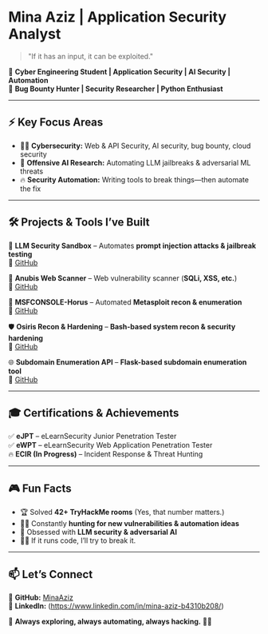 #  Mina Aziz | Application Security Analyst

> "If it has an input, it can be exploited."  

🔹 **Cyber Engineering Student | Application Security | AI Security | Automation**  
🔹 **Bug Bounty Hunter | Security Researcher | Python Enthusiast**  

---

## ⚡ **Key Focus Areas**
- 🏴‍☠️ **Cybersecurity:** Web & API Security, AI security, bug bounty, cloud security  
- 🤖 **Offensive AI Research:** Automating LLM jailbreaks & adversarial ML threats  
- 🔥 **Security Automation:** Writing tools to break things—then automate the fix  

---

## 🛠 **Projects & Tools I’ve Built**
🚀 **LLM Security Sandbox** – Automates **prompt injection attacks & jailbreak testing**  
📌 [GitHub](https://github.com/minaaziz9/LLM-Security-Sandbox)  

🔎 **Anubis Web Scanner** – Web vulnerability scanner (**SQLi, XSS, etc.**)  
📌 [GitHub](https://github.com/minaaziz9/Anubis-webscanner)  

🎯 **MSFCONSOLE-Horus** – Automated **Metasploit recon & enumeration**  
📌 [GitHub](https://github.com/minaaziz9/MSFCONSOLE-Horus)  

🛡 **Osiris Recon & Hardening** – **Bash-based system recon & security hardening**  
📌 [GitHub](https://github.com/minaaziz9/osiris_recon_harden.sh)  

🌐 **Subdomain Enumeration API** – **Flask-based subdomain enumeration tool**  
📌 [GitHub](https://github.com/minaaziz9/subdomain-enum-tool)  

---

## 🎓 **Certifications & Achievements**
✅ **eJPT** – eLearnSecurity Junior Penetration Tester  
✅ **eWPT** – eLearnSecurity Web Application Penetration Tester  
🔥 **ECIR (In Progress)** – Incident Response & Threat Hunting  

---

## 🎮 **Fun Facts**
- 🏆 Solved **42+ TryHackMe rooms** (Yes, that number matters.)  
- 🕵️‍♂️ Constantly **hunting for new vulnerabilities & automation ideas**  
- 🤖 Obsessed with **LLM security & adversarial AI**  
- 🏴‍☠️ If it runs code, I’ll try to break it.  

---

## 📫 **Let’s Connect**
📌 **GitHub:** [MinaAziz](https://github.com/minaaziz9)  
📌 **LinkedIn:**  (https://www.linkedin.com/in/mina-aziz-b4310b208/)


🚀 **Always exploring, always automating, always hacking.** 🏴‍☠️  

